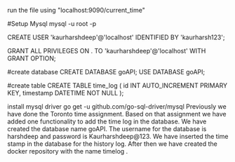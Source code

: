 run the file using "localhost:9090/current_time"





#Setup Mysql mysql -u root -p

CREATE USER 'kaurharshdeep'@'localhost' IDENTIFIED BY 'kaurharsh123';

GRANT ALL PRIVILEGES ON . TO 'kaurharshdeep'@'localhost' WITH GRANT OPTION;

#create database CREATE DATABASE goAPI; USE DATABASE goAPI;

#create table CREATE TABLE time_log ( id INT AUTO_INCREMENT PRIMARY KEY, timestamp DATETIME NOT NULL );

install mysql driver
go get -u github.com/go-sql-driver/mysql
Previously we have done the Toronto time assignment. Based on that assignment we have added one
functionality to add the time log in the database. We have created the database name goAPI. The
username for the database is harshdeep and password is Kaurharshdeep@123. We have inserted the
time stamp in the database for the history log. After then we have created the docker repository with
the name timelog .
